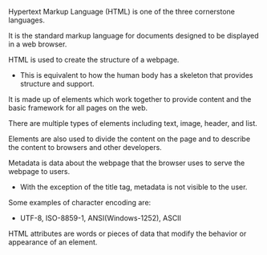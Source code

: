 <span class="emphasis">Hypertext Markup Language</span> <span class="secondEmphasis">(HTML)</span> is one of the <span class="emphasis">three</span> cornerstone <span class="emphasis">languages</span>.  

It is the standard markup language for documents designed to be displayed in a web browser.  

HTML is used to create the structure of a webpage.

- This is equivalent to how the human body has a skeleton that provides structure and support.

It is made up of elements which work together to provide content and the basic framework for all pages on the web.

There are multiple types of elements including text, image, header, and list.

Elements are also used to divide the content on the page and to describe the content to browsers and other developers.

Metadata is data about the webpage that the browser uses to serve the webpage to users.

- With the exception of the title tag, metadata is not visible to the user.

Some examples of character encoding are:

- UTF-8, ISO-8859-1, ANSI(Windows-1252), ASCII

HTML attributes are words or pieces of data that modify the behavior or appearance of an element.
